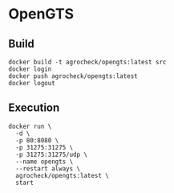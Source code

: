 # OpenGTS


## Build

```
docker build -t agrocheck/opengts:latest src
docker login
docker push agrocheck/opengts:latest
docker logout
```


## Execution

```
docker run \
  -d \
  -p 80:8080 \
  -p 31275:31275 \
  -p 31275:31275/udp \
  --name opengts \
  --restart always \
  agrocheck/opengts:latest \
  start
```
